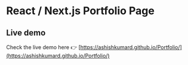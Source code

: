 # React / Next.js Portfolio Page

## Live demo

Check the live demo here 👉️ [https://ashishkumard.github.io/Portfolio/](https://ashishkumard.github.io/Portfolio/)

